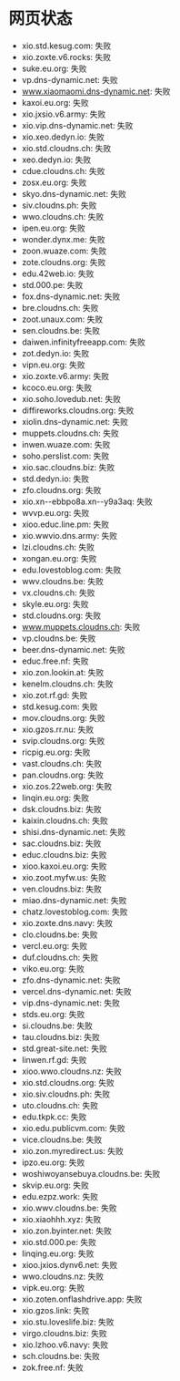 # 网页状态
- xio.std.kesug.com: 失败
- xio.zoxte.v6.rocks: 失败
- suke.eu.org: 失败
- vp.dns-dynamic.net: 失败
- www.xiaomaomi.dns-dynamic.net: 失败
- kaxoi.eu.org: 失败
- xio.jxsio.v6.army: 失败
- xio.vip.dns-dynamic.net: 失败
- xio.xeo.dedyn.io: 失败
- xio.std.cloudns.ch: 失败
- xeo.dedyn.io: 失败
- cdue.cloudns.ch: 失败
- zosx.eu.org: 失败
- skyo.dns-dynamic.net: 失败
- siv.cloudns.ph: 失败
- wwo.cloudns.ch: 失败
- ipen.eu.org: 失败
- wonder.dynx.me: 失败
- zoon.wuaze.com: 失败
- zote.cloudns.org: 失败
- edu.42web.io: 失败
- std.000.pe: 失败
- fox.dns-dynamic.net: 失败
- bre.cloudns.ch: 失败
- zoot.unaux.com: 失败
- sen.cloudns.be: 失败
- daiwen.infinityfreeapp.com: 失败
- zot.dedyn.io: 失败
- vipn.eu.org: 失败
- xio.zoxte.v6.army: 失败
- kcoco.eu.org: 失败
- xio.soho.lovedub.net: 失败
- diffireworks.cloudns.org: 失败
- xiolin.dns-dynamic.net: 失败
- muppets.cloudns.ch: 失败
- inwen.wuaze.com: 失败
- soho.perslist.com: 失败
- xio.sac.cloudns.biz: 失败
- std.dedyn.io: 失败
- zfo.cloudns.org: 失败
- xio.xn--ebbpo8a.xn--y9a3aq: 失败
- wvvp.eu.org: 失败
- xioo.educ.line.pm: 失败
- xio.wwvio.dns.army: 失败
- lzi.cloudns.ch: 失败
- xongan.eu.org: 失败
- edu.lovestoblog.com: 失败
- wwv.cloudns.be: 失败
- vx.cloudns.ch: 失败
- skyle.eu.org: 失败
- std.cloudns.org: 失败
- www.muppets.cloudns.ch: 失败
- vp.cloudns.be: 失败
- beer.dns-dynamic.net: 失败
- educ.free.nf: 失败
- xio.zon.lookin.at: 失败
- kenelm.cloudns.ch: 失败
- xio.zot.rf.gd: 失败
- std.kesug.com: 失败
- mov.cloudns.org: 失败
- xio.gzos.rr.nu: 失败
- svip.cloudns.org: 失败
- ricpig.eu.org: 失败
- vast.cloudns.ch: 失败
- pan.cloudns.org: 失败
- xio.zos.22web.org: 失败
- linqin.eu.org: 失败
- dsk.cloudns.biz: 失败
- kaixin.cloudns.ch: 失败
- shisi.dns-dynamic.net: 失败
- sac.cloudns.biz: 失败
- educ.cloudns.biz: 失败
- xioo.kaxoi.eu.org: 失败
- xio.zoot.myfw.us: 失败
- ven.cloudns.biz: 失败
- miao.dns-dynamic.net: 失败
- chatz.lovestoblog.com: 失败
- xio.zoxte.dns.navy: 失败
- clo.cloudns.be: 失败
- vercl.eu.org: 失败
- duf.cloudns.ch: 失败
- viko.eu.org: 失败
- zfo.dns-dynamic.net: 失败
- vercel.dns-dynamic.net: 失败
- vip.dns-dynamic.net: 失败
- stds.eu.org: 失败
- si.cloudns.be: 失败
- tau.cloudns.biz: 失败
- std.great-site.net: 失败
- linwen.rf.gd: 失败
- xioo.wwo.cloudns.nz: 失败
- xio.std.cloudns.org: 失败
- xio.siv.cloudns.ph: 失败
- uto.cloudns.ch: 失败
- edu.tkpk.cc: 失败
- xio.edu.publicvm.com: 失败
- vice.cloudns.be: 失败
- xio.zon.myredirect.us: 失败
- ipzo.eu.org: 失败
- woshiwoyansebuya.cloudns.be: 失败
- skvip.eu.org: 失败
- edu.ezpz.work: 失败
- xio.wwv.cloudns.be: 失败
- xio.xiaohhh.xyz: 失败
- xio.zon.byinter.net: 失败
- xio.std.000.pe: 失败
- linqing.eu.org: 失败
- xioo.jxios.dynv6.net: 失败
- wwo.cloudns.nz: 失败
- vipk.eu.org: 失败
- xio.zoten.onflashdrive.app: 失败
- xio.gzos.link: 失败
- xio.stu.loveslife.biz: 失败
- virgo.cloudns.biz: 失败
- xio.lzhoo.v6.navy: 失败
- sch.cloudns.be: 失败
- zok.free.nf: 失败

